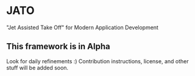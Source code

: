 # JATO
"Jet Assisted Take Off" for Modern Application Development 

## This framework is in Alpha
Look for daily refinements :)
Contribution instructions, license, and other stuff will be added soon.